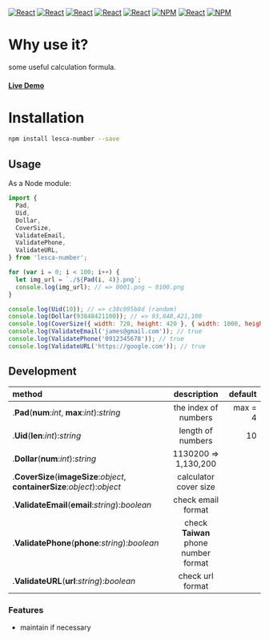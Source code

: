 [![React](https://img.shields.io/badge/-ReactJs-61DAFB?style=for-the-badge&logo=react&logoColor=white)](https://zh-hant.reactjs.org/)
[![React](https://img.shields.io/badge/Less-1d365d?style=for-the-badge&logo=less&logoColor=white)](https://lesscss.org/)
[![React](https://img.shields.io/badge/Typescript-4277c0?style=for-the-badge&logo=typescript&logoColor=white)](https://www.typescriptlang.org/)
[![React](https://img.shields.io/badge/HTML5-E34F26?style=for-the-badge&logo=html5&logoColor=white)](https://www.w3schools.com/html/)
[![React](https://img.shields.io/badge/-CSS3-1572B6?style=for-the-badge&logo=css3&logoColor=white)](https://www.w3schools.com/css/)
[![NPM](https://img.shields.io/badge/NPM-ba443f?style=for-the-badge&logo=npm&logoColor=white)](https://www.npmjs.com/)
[![React](https://img.shields.io/badge/Node.js-43853D?style=for-the-badge&logo=node.js&logoColor=white)](https://nodejs.org/en/)
[![NPM](https://img.shields.io/badge/DEV-Jameshsu1125-9cf?style=for-the-badge)](https://www.npmjs.com/~jameshsu1125)

# Why use it?

some useful calculation formula.

#### [Live Demo](https://jameshsu1125.github.io/lesca-number/)

# Installation

```sh
npm install lesca-number --save
```

## Usage

As a Node module:

```javascript
import {
  Pad,
  Uid,
  Dollar,
  CoverSize,
  ValidateEmail,
  ValidatePhone,
  ValidateURL,
} from 'lesca-number';

for (var i = 0; i < 100; i++) {
  let img_url = `./${Pad(i, 4)}.png`;
  console.log(img_url); // => 0001.png ~ 0100.png
}

console.log(Uid(10)); // => c38c995b8d (random)
console.log(Dollar(93848421100)); // => 93,848,421,100
console.log(CoverSize({ width: 720, height: 420 }, { width: 1000, height: 1000 }));
console.log(ValidateEmail('james@gmail.com')); // true
console.log(ValidatePhone('0912345678')); // true
console.log(ValidateURL('https://google.com')); // true
```

## Development

| method                                                                      |             description              | default |
| :-------------------------------------------------------------------------- | :----------------------------------: | ------: |
| .**Pad**(**num**:_int_, **max**:_int_):_string_                             |         the index of numbers         | max = 4 |
| .**Uid**(**len**:_int_):_string_                                            |          length of numbers           |      10 |
| .**Dollar**(**num**:_int_):_string_                                         |         1130200 => 1,130,200         |         |
| .**CoverSize**(**imageSize**:_object_, **containerSize**:_object_):_object_ |        calculator cover size         |         |
| .**ValidateEmail**(**email**:_string_):_boolean_                            |          check email format          |         |
| .**ValidatePhone**(**phone**:_string_):_boolean_                            | check **Taiwan** phone number format |         |
| .**ValidateURL**(**url**:_string_):_boolean_                                |           check url format           |         |

### Features

- maintain if necessary
